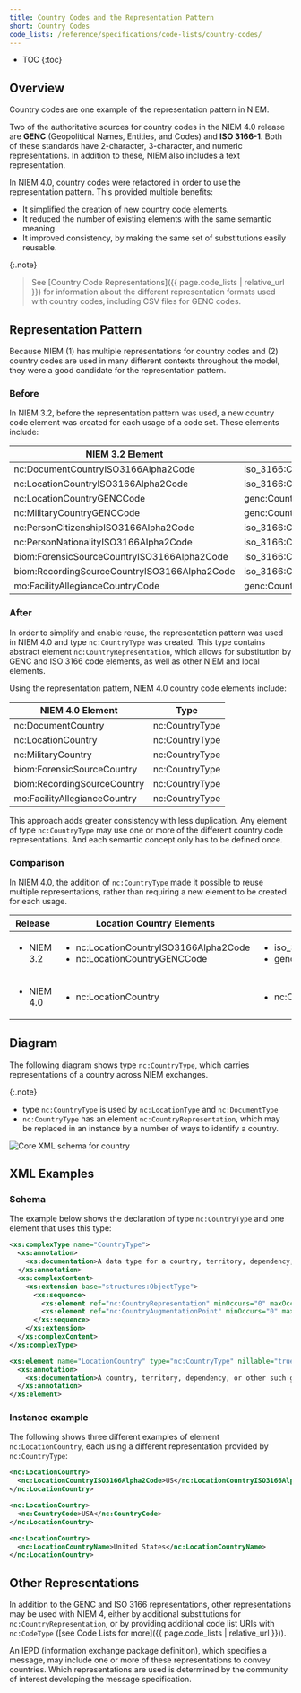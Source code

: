 ```yaml
---
title: Country Codes and the Representation Pattern
short: Country Codes
code_lists: /reference/specifications/code-lists/country-codes/
---
```


- TOC
{:toc}

## Overview

Country codes are one example of the representation pattern in NIEM.

Two of the authoritative sources for country codes in the NIEM 4.0 release are **GENC** (Geopolitical Names, Entities, and Codes) and **ISO 3166-1**.  Both of these standards have 2-character, 3-character, and numeric representations.  In addition to these, NIEM also includes a text representation.

In NIEM 4.0, country codes were refactored in order to use the representation pattern.  This provided multiple benefits:

- It simplified the creation of new country code elements.
- It reduced the number of existing elements with the same semantic meaning.
- It improved consistency, by making the same set of substitutions easily reusable.

{:.note}
> See [Country Code Representations]({{ page.code_lists | relative_url }}) for information about the different representation formats used with country codes, including CSV files for GENC codes.

## Representation Pattern

Because NIEM (1) has multiple representations for country codes and (2) country codes are used in many different contexts throughout the model, they were a good candidate for the representation pattern.

### Before

In NIEM 3.2, before the representation pattern was used, a new country code element was created for each usage of a code set.  These elements include:

| NIEM 3.2 Element | Type |
| ---------------- | ---- |
| nc:DocumentCountryISO3166Alpha2Code | iso_3166:CountryAlpha2CodeType |
| nc:LocationCountryISO3166Alpha2Code | iso_3166:CountryAlpha2CodeType |
| nc:LocationCountryGENCCode | genc:CountryAlpha3CodeType |
| nc:MilitaryCountryGENCCode | genc:CountryAlpha3CodeType |
| nc:PersonCitizenshipISO3166Alpha2Code | iso_3166:CountryAlpha2CodeType |
| nc:PersonNationalityISO3166Alpha2Code | iso_3166:CountryAlpha2CodeType |
| biom:ForensicSourceCountryISO3166Alpha2Code | iso_3166:CountryAlpha2CodeType |
| biom:RecordingSourceCountryISO3166Alpha2Code | iso_3166:CountryAlpha2CodeType |
| mo:FacilityAllegianceCountryCode | genc:CountryAlpha3CodeType |

### After

In order to simplify and enable reuse, the representation pattern was used in NIEM 4.0 and type `nc:CountryType` was created.  This type contains abstract element `nc:CountryRepresentation`, which allows for substitution by GENC and ISO 3166 code elements, as well as other NIEM and local elements.

Using the representation pattern, NIEM 4.0 country code elements include:

| NIEM 4.0 Element | Type |
| ---------------- | ---- |
| nc:DocumentCountry | nc:CountryType |
| nc:LocationCountry | nc:CountryType |
| nc:MilitaryCountry | nc:CountryType |
| biom:ForensicSourceCountry | nc:CountryType |
| biom:RecordingSourceCountry | nc:CountryType |
| mo:FacilityAllegianceCountry | nc:CountryType |

This approach adds greater consistency with less duplication.  Any element of type `nc:CountryType` may use one or more of the different country code representations.  And each semantic concept only has to be defined once.

### Comparison

In NIEM 4.0, the addition of `nc:CountryType` made it possible to reuse multiple representations, rather than requiring a new element to be created for each usage.

<table>
  <thead>
    <tr>
      <th>Release</th>
      <th>Location Country Elements</th>
      <th>Types</th>
    </tr>
  </thead>
  <tr>
    <td>
      <ul>
        <li>NIEM 3.2</li>
      </ul>
    </td>
    <td>
      <ul>
        <li>nc:LocationCountryISO3166Alpha2Code</li>
        <li>nc:LocationCountryGENCCode</li>
      </ul>
    </td>
    <td>
      <ul>
        <li>iso_3166:CountryAlpha2CodeType</li>
        <li>genc:CountryAlpha3CodeType</li>
      </ul>
    </td>
  </tr>
  <tr>
    <td>
      <ul>
        <li>NIEM 4.0</li>
      </ul>
    </td>
    <td>
      <ul>
        <li>nc:LocationCountry</li>
      </ul>
    </td>
    <td>
      <ul>
        <li>nc:CountryType</li>
      </ul>
    </td>
  </tr>
</table>

## Diagram

The following diagram shows type `nc:CountryType`, which carries representations
of a country across NIEM exchanges.

{:.note}
- type `nc:CountryType` is used by `nc:LocationType` and `nc:DocumentType`
- `nc:CountryType` has an element `nc:CountryRepresentation`,
which may be replaced in an instance by a number of ways to identify a country.

![Core XML schema for country](schema-top.png)

## XML Examples

### Schema

The example below shows the declaration of type `nc:CountryType` and one element that uses this type:

```xml
<xs:complexType name="CountryType">
  <xs:annotation>
    <xs:documentation>A data type for a country, territory, dependency, or other such geopolitical subdivision of a location.</xs:documentation>
  </xs:annotation>
  <xs:complexContent>
    <xs:extension base="structures:ObjectType">
      <xs:sequence>
        <xs:element ref="nc:CountryRepresentation" minOccurs="0" maxOccurs="unbounded"/>
        <xs:element ref="nc:CountryAugmentationPoint" minOccurs="0" maxOccurs="unbounded"/>
      </xs:sequence>
    </xs:extension>
  </xs:complexContent>
</xs:complexType>

<xs:element name="LocationCountry" type="nc:CountryType" nillable="true">
  <xs:annotation>
    <xs:documentation>A country, territory, dependency, or other such geopolitical subdivision of a location.</xs:documentation>
  </xs:annotation>
</xs:element>
```

### Instance example

The following shows three different examples of element `nc:LocationCountry`, each using a different representation provided by `nc:CountryType`:

```xml
<nc:LocationCountry>
  <nc:LocationCountryISO3166Alpha2Code>US</nc:LocationCountryISO3166Alpha2Code>
</nc:LocationCountry>

<nc:LocationCountry>
  <nc:CountryCode>USA</nc:CountryCode>
</nc:LocationCountry>

<nc:LocationCountry>
  <nc:LocationCountryName>United States</nc:LocationCountryName>
</nc:LocationCountry>
```

## Other Representations

In addition to the GENC and ISO 3166 representations, other representations may be used with
NIEM 4, either by additional substitutions for `nc:CountryRepresentation`, or by
providing additional code list URIs with `nc:CodeType` ([see Code Lists for more]({{ page.code_lists | relative_url }})).

An IEPD (information exchange package definition), which specifies a message,
may include one or more of these representations to convey countries. Which
representations are used is determined by the community of interest developing
the message specification.
